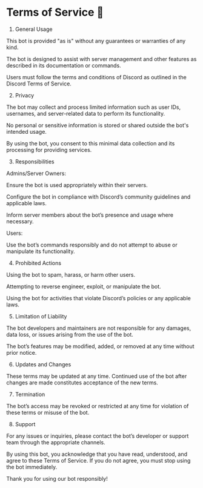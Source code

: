 # Terms of Service 📃
1. General Usage

This bot is provided "as is" without any guarantees or warranties of any kind.

The bot is designed to assist with server management and other features as described in its documentation or commands.

Users must follow the terms and conditions of Discord as outlined in the Discord Terms of Service.

2. Privacy

The bot may collect and process limited information such as user IDs, usernames, and server-related data to perform its functionality.

No personal or sensitive information is stored or shared outside the bot's intended usage.

By using the bot, you consent to this minimal data collection and its processing for providing services.

3. Responsibilities

Admins/Server Owners:

Ensure the bot is used appropriately within their servers.

Configure the bot in compliance with Discord’s community guidelines and applicable laws.

Inform server members about the bot’s presence and usage where necessary.

Users:

Use the bot’s commands responsibly and do not attempt to abuse or manipulate its functionality.

4. Prohibited Actions

Using the bot to spam, harass, or harm other users.

Attempting to reverse engineer, exploit, or manipulate the bot.

Using the bot for activities that violate Discord’s policies or any applicable laws.

5. Limitation of Liability

The bot developers and maintainers are not responsible for any damages, data loss, or issues arising from the use of the bot.

The bot’s features may be modified, added, or removed at any time without prior notice.

6. Updates and Changes

These terms may be updated at any time. Continued use of the bot after changes are made constitutes acceptance of the new terms.

7. Termination

The bot’s access may be revoked or restricted at any time for violation of these terms or misuse of the bot.

8. Support

For any issues or inquiries, please contact the bot’s developer or support team through the appropriate channels.

By using this bot, you acknowledge that you have read, understood, and agree to these Terms of Service. If you do not agree, you must stop using the bot immediately.

Thank you for using our bot responsibly!
